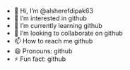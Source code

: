 - 👋 Hi, I’m @alsherefdipak63
- 👀 I’m interested in github
- 🌱 I’m currently learning github
- 💞️ I’m looking to collaborate on github
- 📫 How to reach me github
- 😄 Pronouns: github
- ⚡ Fun fact: github
